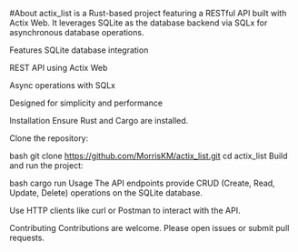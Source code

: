 #About
actix_list is a Rust-based project featuring a RESTful API built with Actix Web. It leverages SQLite as the database backend via SQLx for asynchronous database operations.

Features
SQLite database integration

REST API using Actix Web

Async operations with SQLx

Designed for simplicity and performance

Installation
Ensure Rust and Cargo are installed.

Clone the repository:

bash
git clone https://github.com/MorrisKM/actix_list.git
cd actix_list
Build and run the project:

bash
cargo run
Usage
The API endpoints provide CRUD (Create, Read, Update, Delete) operations on the SQLite database.

Use HTTP clients like curl or Postman to interact with the API.

Contributing
Contributions are welcome. Please open issues or submit pull requests.
